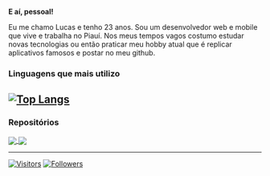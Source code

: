 **E aí, pessoal!**

Eu me chamo Lucas e tenho 23 anos. Sou um desenvolvedor web e mobile que vive e trabalha no Piauí. Nos meus tempos vagos costumo estudar novas tecnologias ou então praticar meu hobby atual que é replicar aplicativos famosos e postar no meu github.

### Linguagens que mais utilizo
[![Top Langs](https://github-readme-stats.vercel.app/api/top-langs/?username=luscas&layout=compact&theme=dracula)](https://github.com/luscas)
---
### Repositórios

<a href="https://github.com/luscas/nubank-clone">
  <img align="center" src="https://github-readme-stats.vercel.app/api/pin/?username=luscas&repo=nubank-clone&theme=dracula" />
</a>
<a href="https://github.com/luscas/bethehero">
  <img align="center" src="https://github-readme-stats.vercel.app/api/pin/?username=luscas&repo=bethehero&theme=dracula" />
</a>

---

[![Visitors](https://visitor-badge.glitch.me/badge?page_id=github/luscas)](https://lucaspaz.com)
[![Followers](https://img.shields.io/github/followers/luscas?style=social)](https://lucaspaz.com)
